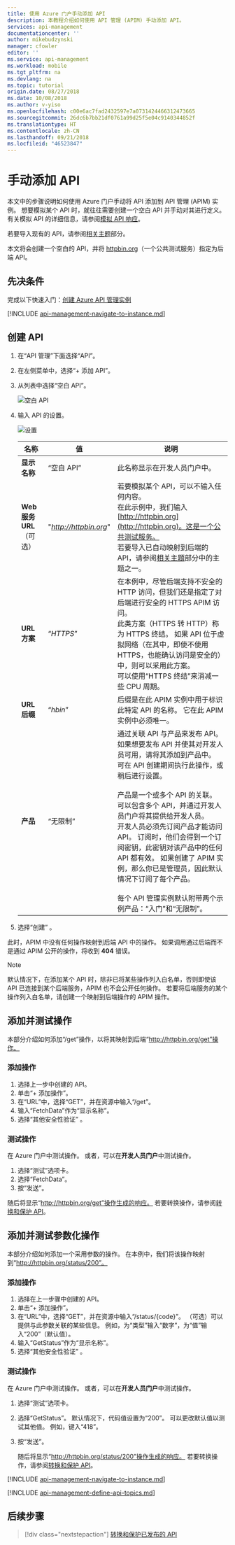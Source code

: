 ```yaml
---
title: 使用 Azure 门户手动添加 API
description: 本教程介绍如何使用 API 管理 (APIM) 手动添加 API。
services: api-management
documentationcenter: ''
author: mikebudzynski
manager: cfowler
editor: ''
ms.service: api-management
ms.workload: mobile
ms.tgt_pltfrm: na
ms.devlang: na
ms.topic: tutorial
origin.date: 08/27/2018
ms.date: 10/08/2018
ms.author: v-yiso
ms.openlocfilehash: c00e6ac7fad2432597e7a0731424466312473665
ms.sourcegitcommit: 26dc6b7bb21df0761a99d25f5e04c9140344852f
ms.translationtype: HT
ms.contentlocale: zh-CN
ms.lasthandoff: 09/21/2018
ms.locfileid: "46523847"
---
```

# <a name="add-an-api-manually"></a>手动添加 API 

本文中的步骤说明如何使用 Azure 门户手动将 API 添加到 API 管理 (APIM) 实例。 想要模拟某个 API 时，就往往需要创建一个空白 API 并手动对其进行定义。 有关模拟 API 的详细信息，请参阅[模拟 API 响应](mock-api-responses.md)。

若要导入现有的 API，请参阅[相关主题](#related-topics)部分。

本文将会创建一个空白的 API，并将 [httpbin.org](http://httpbin.org)（一个公共测试服务）指定为后端 API。

## <a name="prerequisites"></a>先决条件

完成以下快速入门：[创建 Azure API 管理实例](get-started-create-service-instance.md)

[!INCLUDE [api-management-navigate-to-instance.md](../../includes/api-management-navigate-to-instance.md)]

## <a name="create-an-api"></a>创建 API

1. 在“API 管理”下面选择“API”。
2. 在左侧菜单中，选择“+ 添加 API”。
3. 从列表中选择“空白 API”。

    ![空白 API](media/add-api-manually/blank-api.png)
    
4. 输入 API 的设置。

    ![设置](media/add-api-manually/settings.png)

    |**名称**|**值**|**说明**|
    |---|---|---|
    |**显示名称**|“空白 API” |此名称显示在开发人员门户中。|
    |**Web 服务 URL**（可选）| "*http://httpbin.org*"| 若要模拟某个 API，可以不输入任何内容。 <br/>在此示例中，我们输入 [http://httpbin.org](http://httpbin.org)。这是一个公共测试服务。 <br/>若要导入已自动映射到后端的 API，请参阅[相关主题](#related-topics)部分中的主题之一。|
    |**URL 方案**|“*HTTPS*”|在本例中，尽管后端支持不安全的 HTTP 访问，但我们还是指定了对后端进行安全的 HTTPS APIM 访问。 <br/>此类方案（HTTPS 转 HTTP）称为 HTTPS 终结。 如果 API 位于虚拟网络（在其中，即使不使用 HTTPS，也能确认访问是安全的）中，则可以采用此方案。 <br/>可以使用“HTTPS 终结”来消减一些 CPU 周期。|
    |**URL 后缀**|“*hbin*”| 后缀是在此 APIM 实例中用于标识此特定 API 的名称。 它在此 APIM 实例中必须唯一。|
    |**产品**|“无限制” |通过关联 API 与产品来发布 API。 如果想要发布 API 并使其对开发人员可用，请将其添加到产品中。 可在 API 创建期间执行此操作，或稍后进行设置。<br/><br/>产品是一个或多个 API 的关联。 可以包含多个 API，并通过开发人员门户将其提供给开发人员。 <br/>开发人员必须先订阅产品才能访问 API。 订阅时，他们会得到一个订阅密钥，此密钥对该产品中的任何 API 都有效。 如果创建了 APIM 实例，那么你已是管理员，因此默认情况下订阅了每个产品。<br/><br/> 每个 API 管理实例默认附带两个示例产品：“入门”和“无限制”。| 
    
5. 选择“创建” 。

此时，APIM 中没有任何操作映射到后端 API 中的操作。 如果调用通过后端而不是通过 APIM 公开的操作，将收到 **404** 错误。 

>[!NOTE] 
> 默认情况下，在添加某个 API 时，除非已将某些操作列入白名单，否则即使该 API 已连接到某个后端服务，APIM 也不会公开任何操作。 若要将后端服务的某个操作列入白名单，请创建一个映射到后端操作的 APIM 操作。
>

## <a name="add-and-test-an-operation"></a>添加并测试操作

本部分介绍如何添加“/get”操作，以将其映射到后端“http://httpbin.org/get”操作。

### <a name="add-an-operation"></a>添加操作

1. 选择上一步中创建的 API。
2. 单击“+ 添加操作”。
3. 在“URL”中，选择“GET”，并在资源中输入“/get”。
4. 输入“FetchData”作为“显示名称”。
5. 选择“其他安全性验证” 。

### <a name="test-an-operation"></a>测试操作

在 Azure 门户中测试操作。 或者，可以在**开发人员门户**中测试操作。

1. 选择“测试”选项卡。
2. 选择“FetchData”。
3. 按“发送”。

随后将显示“http://httpbin.org/get”操作生成的响应。 若要转换操作，请参阅[转换和保护 API](transform-api.md)。

## <a name="add-and-test-a-parameterized-operation"></a>添加并测试参数化操作

本部分介绍如何添加一个采用参数的操作。 在本例中，我们将该操作映射到“http://httpbin.org/status/200”。

### <a name="add-the-operation"></a>添加操作

1. 选择在上一步骤中创建的 API。
2. 单击“+ 添加操作”。
3. 在“URL”中，选择“GET”，并在资源中输入“/status/{code}”。 （可选）可以提供与此参数关联的某些信息。 例如，为“类型”输入“数字”，为“值”输入“200”（默认值）。
4. 输入“GetStatus”作为“显示名称”。
5. 选择“其他安全性验证” 。

### <a name="test-the-operation"></a>测试操作 

在 Azure 门户中测试操作。  或者，可以在**开发人员门户**中测试操作。

1. 选择“测试”选项卡。
2. 选择“GetStatus”。 默认情况下，代码值设置为“200”。 可以更改默认值以测试其他值。 例如，键入“418”。
3. 按“发送”。

    随后将显示“http://httpbin.org/status/200”操作生成的响应。 若要转换操作，请参阅[转换和保护 API](transform-api.md)。

[!INCLUDE [api-management-navigate-to-instance.md](../../includes/api-management-append-apis.md)]

[!INCLUDE [api-management-define-api-topics.md](../../includes/api-management-define-api-topics.md)]

## <a name="next-steps"></a>后续步骤

> [!div class="nextstepaction"]
> [转换和保护已发布的 API](transform-api.md)
